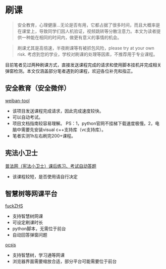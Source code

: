 # 刷课

> 安全教育，心理健康...无论是否有用，它都占据了很多时间，而且大概率是在课堂上，导致同学们因人机验证，视频跳转等分散注意力。本文为读者提供一种能在相同的时间内，做更有意义的事情的机会。

> 刷课尤其是高倍速，半夜刷课等有被抓包风险，please try at your own risk.
>  考虑到您的学业，学校对刷课的处理等因素，不推荐用于专业课程。

目前笔者见过两种刷课方式，直接发送课程完成的请求和使用脚本挂机并完成相关弹窗检测。本文仅涵盖部分笔者遇到的课程，欢迎各位补充和指正。

## 安全教育（安全微伴）
[weiban-tool](https://github.com/Coaixy/weiban-tool)
- 该项目发送课程完成请求，因此完成速度较快。
- 可以自动考试。
- 项目文档指南较容易理解。 PS：1，python官网不挂梯下载速度极慢。2，电脑中需要先安装visual c++支持库（vc支持库）。
- 笔者实测1h左右刷完200+课程。
  
## 宪法小卫士
[普法网（宪法小卫士）课后练习、考试自动答题](https://greasyfork.org/zh-CN/scripts/430038-%E6%99%AE%E6%B3%95%E7%BD%91-%E5%AE%AA%E6%B3%95%E5%B0%8F%E5%8D%AB%E5%A3%AB-%E8%AF%BE%E5%90%8E%E7%BB%83%E4%B9%A0-%E8%80%83%E8%AF%95%E8%87%AA%E5%8A%A8%E7%AD%94%E9%A2%98)
  
- 该课程较短，是否使用请自行决定
  
## 智慧树等网课平台
[fuckZHS](https://github.com/VermiIIi0n/fuckZHS)
- 支持智慧树网课
- 可设定刷课时长
- python脚本，无需位于前台
- 自动回答弹窗问题
  
[ocsjs](https://docs.ocsjs.com/docs/quickly-start)
- 支持智慧树，学习通等网课
- 浏览器界面需要缩放合适，部分平台可能需要位于前台
  
